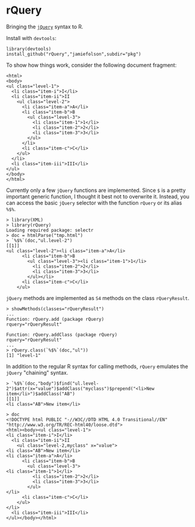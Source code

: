 rQuery
======

Bringing the [`jQuery`](http://api.jquery.com/) syntax to R.

Install with `devtools`:

```
library(devtools)
install_github("rQuery","jamiefolson",subdir="pkg")
```

To show how things work, consider the following document fragment:
```
<html>
<body>
<ul class="level-1">
  <li class="item-i">I</li>
  <li class="item-ii">II
    <ul class="level-2">
      <li class="item-a">A</li>
      <li class="item-b">B
        <ul class="level-3">
          <li class="item-1">1</li>
          <li class="item-2">2</li>
          <li class="item-3">3</li>
        </ul>
      </li>
      <li class="item-c">C</li>
    </ul>
  </li>
  <li class="item-iii">III</li>
</ul>
</body>
</html>
```

Currently only a few `jQuery` functions are implemented.  Since `$` is a pretty
important generic function, I thought it best not to overwrite it.  Instead,
you can access the basic `jQuery` selector with the function `rQuery` or its
alias `%$%`.

```
> library(XML)
> library(rQuery)
Loading required package: selectr
> doc = htmlParse("tmp.html")
> `%$%`(doc,"ul.level-2")
[[1]]
<ul class="level-2"><li class="item-a">A</li>
      <li class="item-b">B
        <ul class="level-3"><li class="item-1">1</li>
          <li class="item-2">2</li>
          <li class="item-3">3</li>
        </ul></li>
      <li class="item-c">C</li>
    </ul> 
```

`jQuery` methods are implemented as `S4` methods on the class `rQueryResult`.

```
> showMethods(classes="rQueryResult")
...
Function: rQuery.add (package rQuery)
rquery="rQueryResult"

Function: rQuery.addClass (package rQuery)
rquery="rQueryResult"
...
> rQuery.class(`%$%`(doc,"ul"))
[1] "level-1"
```

In addition to the regular R syntax for calling methods, `rQuery` emulates the `jQuery` "chaining" syntax.

```
> `%$%`(doc,"body")$find("ul.level-2")$attr(x="value")$addClass("myclass")$prepend("<li>New item</li>")$addClass("AB")
[[1]]
<li class="AB">New item</li> 

> doc
<!DOCTYPE html PUBLIC "-//W3C//DTD HTML 4.0 Transitional//EN" "http://www.w3.org/TR/REC-html40/loose.dtd">
<html><body><ul class="level-1">
<li class="item-i">I</li>
  <li class="item-ii">II
    <ul class="level-2,myclass" x="value">
<li class="AB">New item</li>
<li class="item-a">A</li>
      <li class="item-b">B
        <ul class="level-3">
<li class="item-1">1</li>
          <li class="item-2">2</li>
          <li class="item-3">3</li>
        </ul>
</li>
      <li class="item-c">C</li>
    </ul>
</li>
  <li class="item-iii">III</li>
</ul></body></html>
```


